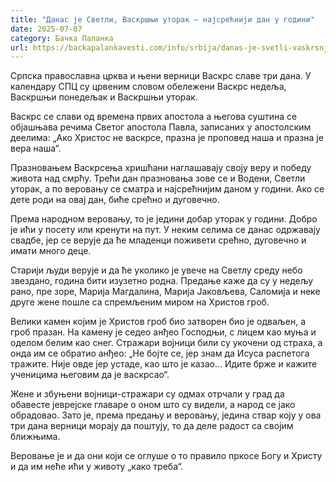 ```yaml
---
title: "Данас је Светли, Васкршњи уторак – најсрећнији дан у години"
date: 2025-07-07
category: Бачка Паланка
url: https://backapalankavesti.com/info/srbija/danas-je-svetli-vaskrsnji-utorak-najsrecniji-dan-u2/
---
```


Српска православна црква и њени верници Васкрс славе три дана. У календару СПЦ су црвеним словом обележени Васкрс недеља, Васкршњи понедељак и Васкршњи уторак.

Васкрс се слави од времена првих апостола а његова суштина се објашњава речима Светог апостола Павла, записаних у апостолским деелима: „Ако Христос не васкрсе, празна је проповед наша и празна је вера наша“.

Празновањем Васкрсења хришћани наглашавају своју веру и победу живота над смрћу. Трећи дан празновања зове се и Водени, Светли уторак, а по веровању се сматра и најсрећнијим даном у години. Ако се дете роди на овај дан, биће срећно и дуговечно.

Према народном веровању, то је једини добар уторак у години. Добро је ићи у посету или кренути на пут. У неким селима се данас одржавају свадбе, јер се верује да ће младенци поживети срећно, дуговечно и имати много деце.

Старији људи верује и да ће уколико је увече на Светлу среду небо звездано, година бити изузетно родна. Предање каже да су у недељу рано, пре зоре, Марија Магдалина, Марија Јаковљева, Саломија и неке друге жене пошле са спремљеним миром на Христов гроб.

Велики камен којим је Христов гроб био затворен био је одваљен, а гроб празан. На камену је седео анђео Господњи, с лицем као муња и оделом белим као снег. Стражари војници били су укочени од страха, а онда им се обратио анђео: „Не бојте се, јер знам да Исуса распетога тражите. Није овде јер устаде, као што је казао… Идите брже и кажите ученицима његовим да је васкрсао“.

Жене и збуњени војници-стражари су одмах отрчали у град да обавесте јеврејске главаре о оном што су видели, а народ се јако обрадовао. Зато је, према предању и веровању, једина ствар коју у ова три дана верници морају да поштују, то да деле радост са својим ближњима.

Веровање је и да они који се оглуше о то правило пркосе Богу и Христу и да им неће ићи у животу „како треба“.
